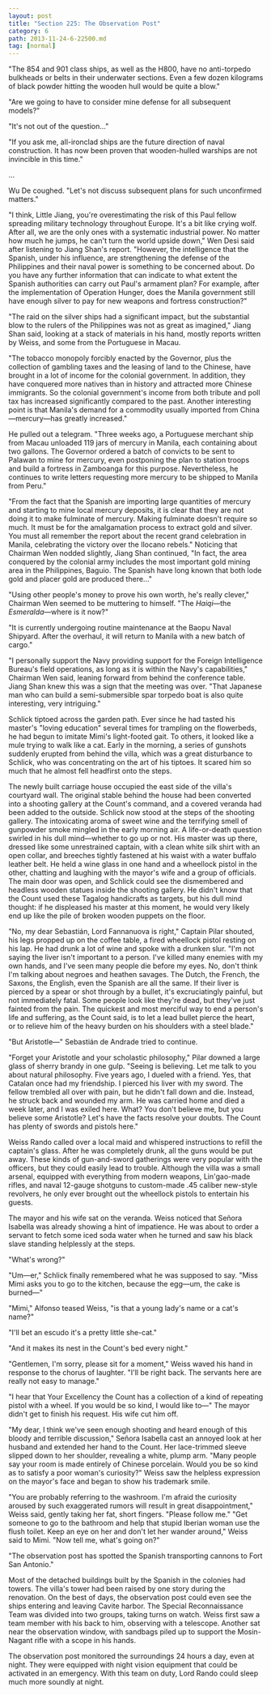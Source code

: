 ```yaml
---
layout: post
title: "Section 225: The Observation Post"
category: 6
path: 2013-11-24-6-22500.md
tag: [normal]
---
```


"The 854 and 901 class ships, as well as the H800, have no anti-torpedo bulkheads or belts in their underwater sections. Even a few dozen kilograms of black powder hitting the wooden hull would be quite a blow."

"Are we going to have to consider mine defense for all subsequent models?"

"It's not out of the question..."

"If you ask me, all-ironclad ships are the future direction of naval construction. It has now been proven that wooden-hulled warships are not invincible in this time."

...

Wu De coughed. "Let's not discuss subsequent plans for such unconfirmed matters."

"I think, Little Jiang, you're overestimating the risk of this Paul fellow spreading military technology throughout Europe. It's a bit like crying wolf. After all, we are the only ones with a systematic industrial power. No matter how much he jumps, he can't turn the world upside down," Wen Desi said after listening to Jiang Shan's report. "However, the intelligence that the Spanish, under his influence, are strengthening the defense of the Philippines and their naval power is something to be concerned about. Do you have any further information that can indicate to what extent the Spanish authorities can carry out Paul's armament plan? For example, after the implementation of Operation Hunger, does the Manila government still have enough silver to pay for new weapons and fortress construction?"

"The raid on the silver ships had a significant impact, but the substantial blow to the rulers of the Philippines was not as great as imagined," Jiang Shan said, looking at a stack of materials in his hand, mostly reports written by Weiss, and some from the Portuguese in Macau.

"The tobacco monopoly forcibly enacted by the Governor, plus the collection of gambling taxes and the leasing of land to the Chinese, have brought in a lot of income for the colonial government. In addition, they have conquered more natives than in history and attracted more Chinese immigrants. So the colonial government's income from both tribute and poll tax has increased significantly compared to the past. Another interesting point is that Manila's demand for a commodity usually imported from China—mercury—has greatly increased."

He pulled out a telegram. "Three weeks ago, a Portuguese merchant ship from Macau unloaded 119 jars of mercury in Manila, each containing about two gallons. The Governor ordered a batch of convicts to be sent to Palawan to mine for mercury, even postponing the plan to station troops and build a fortress in Zamboanga for this purpose. Nevertheless, he continues to write letters requesting more mercury to be shipped to Manila from Peru."

"From the fact that the Spanish are importing large quantities of mercury and starting to mine local mercury deposits, it is clear that they are not doing it to make fulminate of mercury. Making fulminate doesn't require so much. It must be for the amalgamation process to extract gold and silver. You must all remember the report about the recent grand celebration in Manila, celebrating the victory over the Ilocano rebels." Noticing that Chairman Wen nodded slightly, Jiang Shan continued, "In fact, the area conquered by the colonial army includes the most important gold mining area in the Philippines, Baguio. The Spanish have long known that both lode gold and placer gold are produced there..."

"Using other people's money to prove his own worth, he's really clever," Chairman Wen seemed to be muttering to himself. "The *Haiqi*—the *Esmeralda*—where is it now?"

"It is currently undergoing routine maintenance at the Baopu Naval Shipyard. After the overhaul, it will return to Manila with a new batch of cargo."

"I personally support the Navy providing support for the Foreign Intelligence Bureau's field operations, as long as it is within the Navy's capabilities," Chairman Wen said, leaning forward from behind the conference table. Jiang Shan knew this was a sign that the meeting was over. "That Japanese man who can build a semi-submersible spar torpedo boat is also quite interesting, very intriguing."

Schlick tiptoed across the garden path. Ever since he had tasted his master's "loving education" several times for trampling on the flowerbeds, he had begun to imitate Mimi's light-footed gait. To others, it looked like a mule trying to walk like a cat. Early in the morning, a series of gunshots suddenly erupted from behind the villa, which was a great disturbance to Schlick, who was concentrating on the art of his tiptoes. It scared him so much that he almost fell headfirst onto the steps.

The newly built carriage house occupied the east side of the villa's courtyard wall. The original stable behind the house had been converted into a shooting gallery at the Count's command, and a covered veranda had been added to the outside. Schlick now stood at the steps of the shooting gallery. The intoxicating aroma of sweet wine and the terrifying smell of gunpowder smoke mingled in the early morning air. A life-or-death question swirled in his dull mind—whether to go up or not. His master was up there, dressed like some unrestrained captain, with a clean white silk shirt with an open collar, and breeches tightly fastened at his waist with a water buffalo leather belt. He held a wine glass in one hand and a wheellock pistol in the other, chatting and laughing with the mayor's wife and a group of officials. The main door was open, and Schlick could see the dismembered and headless wooden statues inside the shooting gallery. He didn't know that the Count used these Tagalog handicrafts as targets, but his dull mind thought: if he displeased his master at this moment, he would very likely end up like the pile of broken wooden puppets on the floor.

"No, my dear Sebastián, Lord Fannanuova is right," Captain Pilar shouted, his legs propped up on the coffee table, a fired wheellock pistol resting on his lap. He had drunk a lot of wine and spoke with a drunken slur. "I'm not saying the liver isn't important to a person. I've killed many enemies with my own hands, and I've seen many people die before my eyes. No, don't think I'm talking about negroes and heathen savages. The Dutch, the French, the Saxons, the English, even the Spanish are all the same. If their liver is pierced by a spear or shot through by a bullet, it's excruciatingly painful, but not immediately fatal. Some people look like they're dead, but they've just fainted from the pain. The quickest and most merciful way to end a person's life and suffering, as the Count said, is to let a lead bullet pierce the heart, or to relieve him of the heavy burden on his shoulders with a steel blade."

"But Aristotle—" Sebastián de Andrade tried to continue.

"Forget your Aristotle and your scholastic philosophy," Pilar downed a large glass of sherry brandy in one gulp. "Seeing is believing. Let me talk to you about natural philosophy. Five years ago, I dueled with a friend. Yes, that Catalan once had my friendship. I pierced his liver with my sword. The fellow trembled all over with pain, but he didn't fall down and die. Instead, he struck back and wounded my arm. He was carried home and died a week later, and I was exiled here. What? You don't believe me, but you believe some Aristotle? Let's have the facts resolve your doubts. The Count has plenty of swords and pistols here."

Weiss Rando called over a local maid and whispered instructions to refill the captain's glass. After he was completely drunk, all the guns would be put away. These kinds of gun-and-sword gatherings were very popular with the officers, but they could easily lead to trouble. Although the villa was a small arsenal, equipped with everything from modern weapons, Lin'gao-made rifles, and naval 12-gauge shotguns to custom-made .45 caliber new-style revolvers, he only ever brought out the wheellock pistols to entertain his guests.

The mayor and his wife sat on the veranda. Weiss noticed that Señora Isabella was already showing a hint of impatience. He was about to order a servant to fetch some iced soda water when he turned and saw his black slave standing helplessly at the steps.

"What's wrong?"

"Um—er," Schlick finally remembered what he was supposed to say. "Miss Mimi asks you to go to the kitchen, because the egg—um, the cake is burned—"

"Mimi," Alfonso teased Weiss, "is that a young lady's name or a cat's name?"

"I'll bet an escudo it's a pretty little she-cat."

"And it makes its nest in the Count's bed every night."

"Gentlemen, I'm sorry, please sit for a moment," Weiss waved his hand in response to the chorus of laughter. "I'll be right back. The servants here are really not easy to manage."

"I hear that Your Excellency the Count has a collection of a kind of repeating pistol with a wheel. If you would be so kind, I would like to—" The mayor didn't get to finish his request. His wife cut him off.

"My dear, I think we've seen enough shooting and heard enough of this bloody and terrible discussion," Señora Isabella cast an annoyed look at her husband and extended her hand to the Count. Her lace-trimmed sleeve slipped down to her shoulder, revealing a white, plump arm. "Many people say your room is made entirely of Chinese porcelain. Would you be so kind as to satisfy a poor woman's curiosity?" Weiss saw the helpless expression on the mayor's face and began to show his trademark smile.

"You are probably referring to the washroom. I'm afraid the curiosity aroused by such exaggerated rumors will result in great disappointment," Weiss said, gently taking her fat, short fingers. "Please follow me." "Get someone to go to the bathroom and help that stupid Iberian woman use the flush toilet. Keep an eye on her and don't let her wander around," Weiss said to Mimi. "Now tell me, what's going on?"

"The observation post has spotted the Spanish transporting cannons to Fort San Antonio."

Most of the detached buildings built by the Spanish in the colonies had towers. The villa's tower had been raised by one story during the renovation. On the best of days, the observation post could even see the ships entering and leaving Cavite harbor. The Special Reconnaissance Team was divided into two groups, taking turns on watch. Weiss first saw a team member with his back to him, observing with a telescope. Another sat near the observation window, with sandbags piled up to support the Mosin-Nagant rifle with a scope in his hands.

The observation post monitored the surroundings 24 hours a day, even at night. They were equipped with night vision equipment that could be activated in an emergency. With this team on duty, Lord Rando could sleep much more soundly at night.